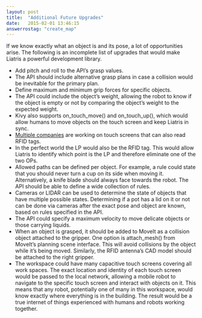 ```yaml
---
layout: post
title:  "Additional Future Upgrades"
date:   2015-02-01 13:46:15
answerrostag: "create_map"
---
```

If we know exactly what an object is and its pose, a lot of opportunities arise. The following is an incomplete list of upgrades that would make Liatris a powerful development library.

* Add pitch and roll to the API’s grasp values.
* The API should include alternative grasp plans in case a collision would be inevitable for the primary plan.
* Define maximum and minimum grip forces for specific objects.
* The API could include the object’s weight, allowing the robot to know if the object is empty or not by comparing the object’s weight to the expected weight.
* Kivy also supports on_touch_move() and on_touch_up(), which would allow humans to move objects on the touch screen and keep Liatris in sync.
* [Multiple companies](https://www.microsoft.com/en-us/pixelsense/pixelsense.aspx) are working on touch screens that can also read RFID tags.
* In the perfect world the LP would also be the RFID tag.  This would allow Liatris to identify which point is the LP and therefore eliminate one of the two OPs.
* Allowed paths can be defined per object. For example, a rule could state that you should never turn a cup on its side when moving it. Alternatively, a knife blade should always face towards the robot. The API should be able to define a wide collection of rules.
* Cameras or LIDAR can be used to determine the state of objects that have multiple possible states. Determining if a pot has a lid on it or not can be done via cameras after the exact pose and object are known, based on rules specified in the API.
* The API could specify a maximum velocity to move delicate objects or those carrying liquids.
* When an object is grasped, it should be added to MoveIt as a collision object attached to the gripper. One option is attach_mesh() from MoveIt’s planning scene interface. This will avoid collisions by the object while it’s being moved. Similarly, the RFID antenna’s CAD model should be attached to the right gripper.
* The workspace could have many capacitive touch screens covering all work spaces. The exact location and identity of each touch screen would be passed to the local network, allowing a mobile robot to navigate to the specific touch screen and interact with objects on it. This means that any robot, potentially one of many in this workspace, would know exactly where everything is in the building. The result would be a true internet of things experienced with humans and robots working together.
